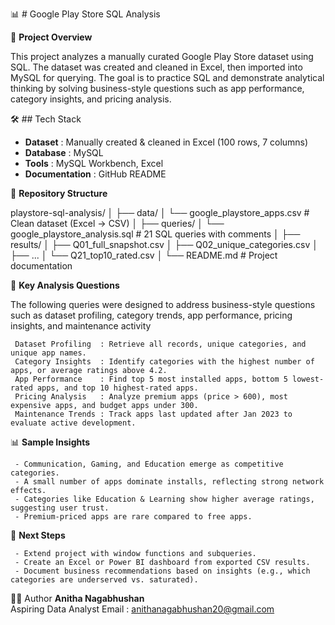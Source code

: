 📊 # Google Play Store SQL Analysis

📌 **Project Overview**

This project analyzes a manually curated Google Play Store dataset using SQL.
The dataset was created and cleaned in Excel, then imported into MySQL for querying.
The goal is to practice SQL and demonstrate analytical thinking by solving business-style questions such as app performance, category insights, and pricing analysis.


🛠️ ## Tech Stack

- **Dataset**       : Manually created & cleaned in Excel (100 rows, 7 columns)
- **Database**      : MySQL
- **Tools**         : MySQL Workbench, Excel
- **Documentation** : GitHub README

📂 **Repository Structure**

playstore-sql-analysis/
│
├── data/
│   └── google_playstore_apps.csv       # Clean dataset (Excel → CSV)
│
├── queries/
│   └── google_playstore_analysis.sql   # 21 SQL queries with comments
│
├── results/
│   ├── Q01_full_snapshot.csv
│   ├── Q02_unique_categories.csv
│   ├── ...
│   └── Q21_top10_rated.csv
│
└── README.md                          # Project documentation


🔎 **Key Analysis Questions**

The following queries were designed to address business-style questions such as dataset profiling, category trends, app performance, pricing insights, and maintenance activity
    
     Dataset Profiling  : Retrieve all records, unique categories, and unique app names.
     Category Insights  : Identify categories with the highest number of apps, or average ratings above 4.2.
     App Performance    : Find top 5 most installed apps, bottom 5 lowest-rated apps, and top 10 highest-rated apps.
     Pricing Analysis   : Analyze premium apps (price > 600), most expensive apps, and budget apps under 300.
     Maintenance Trends : Track apps last updated after Jan 2023 to evaluate active development.


📊 **Sample Insights**

     - Communication, Gaming, and Education emerge as competitive categories.
     - A small number of apps dominate installs, reflecting strong network effects.
     - Categories like Education & Learning show higher average ratings, suggesting user trust.
     - Premium-priced apps are rare compared to free apps.


🚀 **Next Steps**

     - Extend project with window functions and subqueries.
     - Create an Excel or Power BI dashboard from exported CSV results.
     - Document business recommendations based on insights (e.g., which categories are underserved vs. saturated).


👩‍💻 Author
**Anitha Nagabhushan**  
Aspiring Data Analyst
Email : anithanagabhushan20@gmail.com


